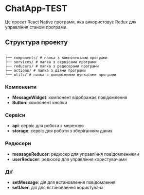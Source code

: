 # ChatApp-TEST

Це проект React Native програми, яка використовує Redux 
для управління станом програми.

## Структура проекту

```

├── components/ # папка з компонентами програми
├── services/ # папка з сервісами програми
├── reducers/ # папка з редюсерами програми
├── actions/ # папка з діями програми
└── utils/ # папка з допоміжними функціями програми

```

### Компоненти

- **MessageWidget**: компонент відображає повідомлення
- **Button**: компонент кнопки

### Сервіси

- **api**: сервіс для роботи з мережею
- **storage**: сервіс для роботи з зберіганням даних

### Редюсери

- **messageReducer**: редюсер для управління повідомленнями
- **userReducer**: редюсер для управління користувачами

### Дії

- **setMessage**: дія для встановлення повідомлення
- **setUser**: дія для встановлення користувача